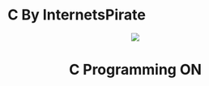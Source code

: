 
   #  C By InternetsPirate
<p align="center">

  <img src="https://images8.alphacoders.com/430/thumb-1920-430830.jpg">

  <h1 align="center">C Programming ON</h1>

</p>
